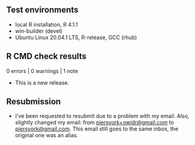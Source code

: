 ## Test environments
* local R installation, R 4.1.1
* win-builder (devel)
* Ubuntu Linux 20.04.1 LTS, R-release, GCC (rhub)

## R CMD check results

0 errors | 0 warnings | 1 note

* This is a new release.

## Resubmission
* I've been requested to resubmit due to a problem with my email. Also, slightly changed my email: from piersyork+owidr@gmail.com to piersyork@gmail.com. This email still goes to the same inbox, the original one was an alias.
